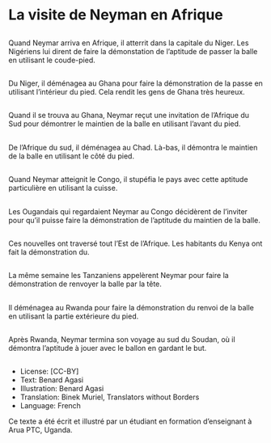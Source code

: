 # La visite de Neyman en Afrique

##
Quand Neymar arriva
en Afrique, il atterrit
dans la capitale du
Niger. Les Nigériens lui
dirent de faire la
démonstation de
l’aptitude de passer la
balle en utilisant le coude-pied.

##
Du Niger, il déménagea
au Ghana pour faire la
démonstration de la
passe en utilisant
l’intérieur du pied. Cela
rendit les gens de
Ghana très heureux.

##
Quand il se trouva au
Ghana, Neymar reçut
une invitation de
l’Afrique du Sud pour
démontrer le maintien
de la balle en utilisant
l’avant du pied.

##
De l’Afrique du sud, il
déménagea au Chad.
Là-bas, il démontra le
maintien de la balle en
utilisant le côté du pied.

##
Quand Neymar atteignit
le Congo, il stupéfia le
pays avec cette
aptitude particulière en
utilisant la cuisse.

##
Les Ougandais qui
regardaient Neymar au
Congo décidèrent de
l’inviter pour qu’il
puisse faire la
démonstration de
l’aptitude du maintien
de la balle.

##
Ces nouvelles ont
traversé tout l’Est de
l’Afrique. Les habitants
du Kenya ont fait la
démonstration du.

##
La même semaine les
Tanzaniens appelèrent
Neymar pour faire la
démonstration de
renvoyer la balle par la
tête.

##
Il déménagea au
Rwanda pour faire la
démonstration du
renvoi de la balle en
utilisant la partie
extérieure du pied.

##
Après Rwanda, Neymar
termina son voyage au
sud du Soudan, où il
démontra l’aptitude à
jouer avec le ballon en
gardant le but.

##
* License: [CC-BY]
* Text: Benard Agasi
* Illustration: Benard Agasi
* Translation: Binek Muriel, Translators without Borders
* Language: French

Ce texte a été écrit et illustré par un
étudiant en formation d’enseignant
à Arua PTC, Uganda.
